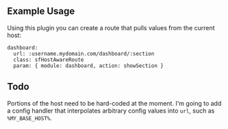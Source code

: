 Example Usage
-------------

Using this plugin you can create a route that pulls values from the current
host:

    dashboard:
      url: :username.mydomain.com/dashboard/:section
      class: sfHostAwareRoute
      param: { module: dashboard, action: showSection }

Todo
----

Portions of the host need to be hard-coded at the moment. I'm going to add a
config handler that interpolates arbitrary config values into `url`, such as
`%MY_BASE_HOST%`.
